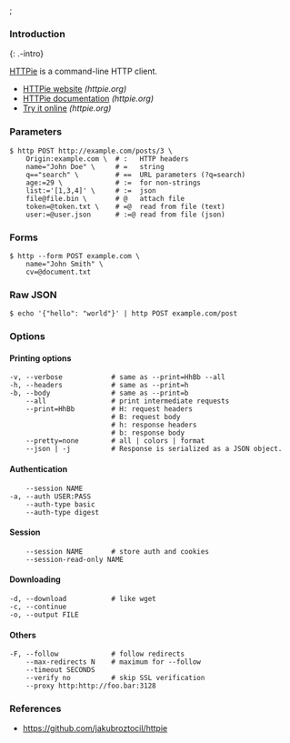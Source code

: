 ;

### Introduction

{: .-intro}

[HTTPie](https://httpie.org/) is a command-line HTTP client.

-   [HTTPie website](https://httpie.org/) *(httpie.org)*
-   [HTTPie documentation](https://httpie.org/docs) *(httpie.org)*
-   [Try it online](https://httpie.org/run) *(httpie.org)*

### Parameters

    $ http POST http://example.com/posts/3 \
        Origin:example.com \  # :   HTTP headers
        name="John Doe" \     # =   string
        q=="search" \         # ==  URL parameters (?q=search)
        age:=29 \             # :=  for non-strings
        list:='[1,3,4]' \     # :=  json
        file@file.bin \       # @   attach file
        token=@token.txt \    # =@  read from file (text)
        user:=@user.json      # :=@ read from file (json)

### Forms

    $ http --form POST example.com \
        name="John Smith" \
        cv=@document.txt

### Raw JSON

    $ echo '{"hello": "world"}' | http POST example.com/post

### Options

#### Printing options

    -v, --verbose            # same as --print=HhBb --all
    -h, --headers            # same as --print=h
    -b, --body               # same as --print=b
        --all                # print intermediate requests
        --print=HhBb         # H: request headers
                             # B: request body
                             # h: response headers
                             # b: response body
        --pretty=none        # all | colors | format
        --json | -j          # Response is serialized as a JSON object.

#### Authentication

        --session NAME
    -a, --auth USER:PASS
        --auth-type basic
        --auth-type digest

#### Session

        --session NAME       # store auth and cookies
        --session-read-only NAME

#### Downloading

    -d, --download           # like wget
    -c, --continue
    -o, --output FILE

#### Others

    -F, --follow             # follow redirects
        --max-redirects N    # maximum for --follow
        --timeout SECONDS
        --verify no          # skip SSL verification
        --proxy http:http://foo.bar:3128

### References

-   <a href="https://github.com/jakubroztocil/httpie" class="uri">https://github.com/jakubroztocil/httpie</a>
